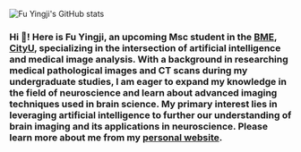 ![Fu Yingji's GitHub stats](https://github-readme-stats.vercel.app/api?username=fuyingji102&show_icons=true&theme=tokyonight)
### Hi 👋! Here is **Fu Yingji**, an upcoming Msc student in the [BME](https://www.cityu.edu.hk/bme/), [CityU](https://www.cityu.edu.hk/), specializing in the intersection of artificial intelligence and medical image analysis. With a background in researching medical pathological images and CT scans during my undergraduate studies, I am eager to expand my knowledge in the field of neuroscience and learn about advanced imaging techniques used in brain science. My primary interest lies in leveraging artificial intelligence to further our understanding of brain imaging and its applications in neuroscience. Please learn more about me from my [personal website](https://fuyingji102.github.io/Fuyingji/).


<!--
**fuyingji102/fuyingji102** is a ✨ _special_ ✨ repository because its `README.md` (this file) appears on your GitHub profile.
![Visitor Count](https://profile-counter.glitch.me/fuyingji102/count.svg)
Here are some ideas to get you started:

- 🔭 I’m currently working on ...
- 🌱 I’m currently learning ...
- 👯 I’m looking to collaborate on ...
- 🤔 I’m looking for help with ...
- 💬 Ask me about ...
- 📫 How to reach me: ...
- 😄 Pronouns: ...
- ⚡ Fun fact: ...
-->
